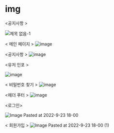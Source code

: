 # img

<공지사항 >

![제목 없음-1](https://user-images.githubusercontent.com/110376579/191971874-8f3bed32-dfc2-40a9-95bd-bc468d438d10.png)

< 메인 페이지 >
![image](https://user-images.githubusercontent.com/110376579/191971959-e9b9279a-3263-41ea-86f3-0d514e9c68a0.png)

<공지사항 >
![image](https://user-images.githubusercontent.com/110376579/191972037-b4f0d4f1-2a79-44b5-8073-7a92161415a5.png)

<유저 인포 >

![image](https://user-images.githubusercontent.com/110376579/191972081-7cdfab79-434f-470f-adb8-81bafb5cc00b.png)

< 비밀번호 찾기 >
![image](https://user-images.githubusercontent.com/110376579/191972134-aeca8773-be0a-447b-ae25-94e8e89f271d.png)


<헤더 푸터 >
![image](https://user-images.githubusercontent.com/110376579/191972167-f8fc520d-74f3-41ad-aa38-2c6042034bb5.png)



<로그인>


![Image Pasted at 2022-9-23 18-00](https://user-images.githubusercontent.com/110376579/191972576-d391c472-e1c7-4d26-9797-3ece929d060d.png)


< 회원가입 >
![Image Pasted at 2022-9-23 18-00 (1)](https://user-images.githubusercontent.com/110376579/191972590-d6b37aca-f3d7-4fe1-8bc2-87654d2d68fc.png)
